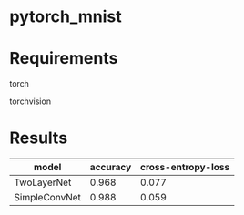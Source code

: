 # pytorch_mnist

# Requirements

torch

torchvision

# Results

| model | accuracy | cross-entropy-loss |
| ---- | ---- | ---- |
| TwoLayerNet | 0.968 | 0.077 |
| SimpleConvNet | 0.988 | 0.059 |
